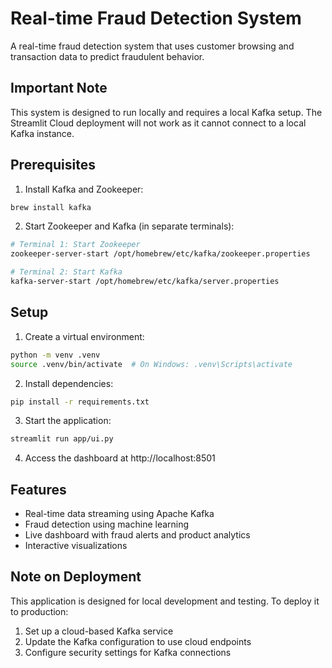 # Real-time Fraud Detection System

A real-time fraud detection system that uses customer browsing and transaction data to predict fraudulent behavior.

## Important Note
This system is designed to run locally and requires a local Kafka setup. The Streamlit Cloud deployment will not work as it cannot connect to a local Kafka instance.

## Prerequisites

1. Install Kafka and Zookeeper:
```bash
brew install kafka
```

2. Start Zookeeper and Kafka (in separate terminals):
```bash
# Terminal 1: Start Zookeeper
zookeeper-server-start /opt/homebrew/etc/kafka/zookeeper.properties

# Terminal 2: Start Kafka
kafka-server-start /opt/homebrew/etc/kafka/server.properties
```

## Setup

1. Create a virtual environment:
```bash
python -m venv .venv
source .venv/bin/activate  # On Windows: .venv\Scripts\activate
```

2. Install dependencies:
```bash
pip install -r requirements.txt
```

3. Start the application:
```bash
streamlit run app/ui.py
```

4. Access the dashboard at http://localhost:8501

## Features

- Real-time data streaming using Apache Kafka
- Fraud detection using machine learning
- Live dashboard with fraud alerts and product analytics
- Interactive visualizations

## Note on Deployment
This application is designed for local development and testing. To deploy it to production:
1. Set up a cloud-based Kafka service
2. Update the Kafka configuration to use cloud endpoints
3. Configure security settings for Kafka connections 